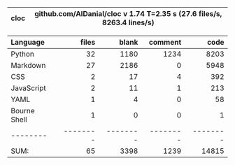 cloc|github.com/AlDanial/cloc v 1.74  T=2.35 s (27.6 files/s, 8263.4 lines/s)
--- | ---

Language|files|blank|comment|code
:-------|-------:|-------:|-------:|-------:
Python|32|1180|1234|8203
Markdown|27|2186|0|5948
CSS|2|17|4|392
JavaScript|2|11|1|213
YAML|1|4|0|58
Bourne Shell|1|0|0|1
--------|--------|--------|--------|--------
SUM:|65|3398|1239|14815
